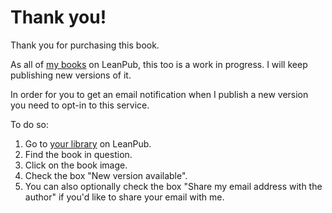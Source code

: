 # Thank you!

Thank you for purchasing this book.

As all of [my books](https://leanpub.com/u/szabgab) on LeanPub, this too is a work in progress. I will keep publishing new versions of it.

In order for you to get an email notification when I publish a new version you need to opt-in to this service.

To do so:

1. Go to [your library](https://leanpub.com/user_dashboard/library) on LeanPub.
1. Find the book in question.
1. Click on the book image.
1. Check the box "New version available".
1. You can also optionally check the box "Share my email address with the author" if you'd like to share your email with me.





